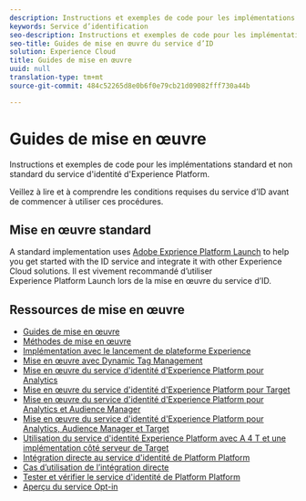```yaml
---
description: Instructions et exemples de code pour les implémentations standard et non standard du service d'identité d'Experience Platform.
keywords: Service d’identification
seo-description: Instructions et exemples de code pour les implémentations standard et non standard du service d'identité d'Experience Platform.
seo-title: Guides de mise en œuvre du service d’ID
solution: Experience Cloud
title: Guides de mise en œuvre
uuid: null
translation-type: tm+mt
source-git-commit: 484c52265d8e0b6f0e79cb21d09082fff730a44b

---
```



# Guides de mise en œuvre

Instructions et exemples de code pour les implémentations standard et non standard du service d&#39;identité d&#39;Experience Platform.

Veillez à lire et à comprendre les conditions requises du service d’ID avant de commencer à utiliser ces procédures.

## Mise en œuvre standard

A standard implementation uses [Adobe Exprience Platform Launch](https://docs.adobelaunch.com/) to help you get started with the ID service and integrate it with other Experience Cloud solutions. Il est vivement recommandé d’utiliser Experience Platform Launch lors de la mise en œuvre du service d’ID.

## Ressources de mise en œuvre

* [Guides de mise en œuvre](implementation-guides.md)
* [Méthodes de mise en œuvre](implementation-methods.md)
* [Implémentation avec le lancement de plateforme Experience](ecid-implement-with-launch.md)
* [Mise en œuvre avec Dynamic Tag Management](standard.md)
* [Mise en œuvre du service d&#39;identité d&#39;Experience Platform pour Analytics](setup-analytics.md)
* [Mise en œuvre du service d&#39;identité d&#39;Experience Platform pour Target](setup-target.md)
* [Mise en œuvre du service d&#39;identité d&#39;Experience Platform pour Analytics et Audience Manager](setup-aam-analytics.md)
* [Mise en œuvre du service d&#39;identité d&#39;Experience Platform pour Analytics, Audience Manager et Target](setup-aam-analytics-target.md)
* [Utilisation du service d&#39;identité Experience Platform avec A 4 T et une implémentation côté serveur de Target](ecid-a4t-target.md)
* [Intégration directe au service d&#39;identité de Platform Platform](direct-integration.md)
* [Cas d’utilisation de l’intégration directe](direct-integration-examples.md)
* [Tester et vérifier le service d&#39;identité de Platform Platform](test-verify.md)
* [Aperçu du service Opt-in](opt-in-service/optin-overview.md)
